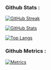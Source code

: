 <!--
### Hi there 👋
-->

### Github Stats : 

[![GitHub Streak](http://github-readme-streak-stats.herokuapp.com?user=federicobaldini&count_private=true&theme=dark&hide_border=true&date_format=j%2Fn%5B%2FY%5D)](https://github.com/federicobaldini)

[![GitHub Stats](https://github-readme-stats.vercel.app/api?username=federicobaldini&count_private=true&show_icons=true&theme=dark&background=000000)](https://github.com/federicobaldini)

[![Top Langs](https://github-readme-stats.vercel.app/api/top-langs/?username=federicobaldini&layout=compact&theme=dark)](https://github.com/federicobaldini)

### Github Metrics : 

[![Metrics](/github-metrics.svg)](https://github.com/federicobaldini)

<!--
**federicobaldini/federicobaldini** is a ✨ _special_ ✨ repository because its `README.md` (this file) appears on your GitHub profile.

Here are some ideas to get you started:

- 🔭 I’m currently working on ...
- 🌱 I’m currently learning ...
- 👯 I’m looking to collaborate on ...
- 🤔 I’m looking for help with ...
- 💬 Ask me about ...
- 📫 How to reach me: ...
- 😄 Pronouns: ...
- ⚡ Fun fact: ...
-->
